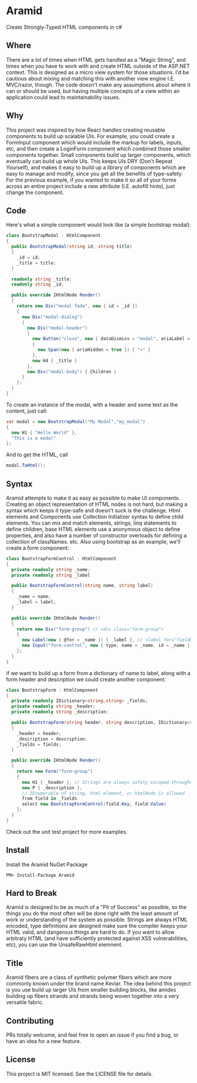 # Aramid
Create Strongly-Typed HTML components in c#

## Where
There are a lot of times when HTML gets handled as a "Magic String", and times when you have to work with and create HTML outside of the ASP.NET context. This is designed as a micro view system for those situations. I'd be cautious about mixing and matching this with another view engine I.E. MVC/razor, though. The code doesn't make any assumptions about where it can or should be used, but having multiple concepts of a view within an application could lead to maintainability issues.

## Why
This project was inspired by how React handles creating reusable components to build up scalable UIs. For example, you could create a FormInput component which would include the markup for labels, inputs, etc, and then create a LoginForm component which combined those smaller components together. Small components build up larger components, which eventually can build up whole UIs. This keeps UIs DRY (Don't Repeat Yourself), and makes it easy to build up a library of components which are easy to manage and modify, since you get all the benefits of type-safety. For the previous example, if you wanted to make it so all of your forms across an entire project include a new attribute (I.E. autofill hints), just change the component.


## Code
Here's what a simple component would look like (a simple bootstrap modal):

```cs
class BootstrapModal : HtmlComponent
{
  public BootstrapModal(string id, string title)
  {
    _id = id;
    _title = title;
  }

  readonly string _title;
  readonly string _id;

  public override IHtmlNode Render()
  {
    return new Div("modal fade", new { id = _id })
    {
      new Div("modal-dialog")
      {
        new Div("modal-header")
        {
          new Button("close", new { dataDismiss = "modal", ariaLabel = "Close" })
          {
            new Span(new { ariaHidden = true }) { "×" }
          },
          new H4 { _title }
        },
        new Div("modal-body") { Children }
      }
    };
  }
}
```

To create an instance of the modal, with a header and some text as the content, just call:

```cs
var modal = new BootstrapModal("My Modal","my_modal")
{
  new H1 { "Hello World" },
  "This is a modal"
};
```

And to get the HTML, call

```cs
modal.ToHtml();
```


## Syntax
Aramid attempts to make it as easy as possible to make UI components. Creating an object representation of HTML nodes is not hard, but making a syntax which keeps it type-safe and doesn't suck is the challenge. Html elements and Components use Collection Initializer syntax to define child elements. You can mix and match elements, strings, linq statements to define children, base HTML elements use a anonymous object to define properties, and also have a number of constructor overloads for defining a collection of classNames. etc. Also using bootstrap as an example, we'll create a form component:

```cs
class BootstrapFormControl : HtmlComponent
{
  private readonly string _name;
  private readonly string _label

  public BootstrapFormControl(string name, string label)
  {
    _name = name;
    _label = label;
  }

  public override IHtmlNode Render()
  {
    return new Div("form-group") // <div class="form-group">
    {
      new Label(new { @for = _name }) { _label }, // <label for="fieldName">fieldLabel</label>
      new Input("form-control", new { type, name = _name, id = _name }) // <input class="form-control" name="fieldName", id="fieldName">
    };
  }
}
```

if we want to build up a form from a dictionary of name to label, along with a form header and description we could create another component:

```cs
class BootstrapForm : HtmlComponent
{
  private readonly IDictionary<string,string> _fields;
  private readonly string _header;
  private readonly string _description;

  public BootstrapForm(string header, string description, IDictionary<string,string> fields)
  {
    _header = header;
    _description = description;
    _fields = fields;
  }

  public override IHtmlNode Render()
  {
    return new Form("form-group")
    {
      new H1 { _header }, // Strings are always safely escaped throughout
      new P { _description },
      // IEnumerable of string, html element, or htmlNode is allowed
      from field in _fields 
      select new BootstrapFormControl(field.Key, field.Value)
    };
  }
}
```

Check out the unit test project for more examples.

## Install

Install the Aramid NuGet Package

```
PM> Install-Package Aramid
```

## Hard to Break
Aramid is designed to be as much of a "Pit of Success" as possible, so the things you do the most often will be done right with the least amount of work or understanding of the system as possible. Strings are always HTML encoded, type definitions are designed make sure the compiler keeps your HTML valid, and dangerous things are hard to do. If you want to allow arbitraty HTML (and have sufficiently protected against XSS vulnerabilities, etc), you can use the UnsafeRawHtml elemnent.

## Title
Aramid fibers are a class of synthetic polymer fibers which are more commonly known under the brand name Kevlar. The idea behind this project is you use build up larger UIs from smaller building blocks, like amides building up fibers strands and strands being woven together into a very versatile fabric. 


## Contributing
PRs totally welcome, and feel free to open an issue if you find a bug, or have an idea for a new feature.


## License
This project is MIT licensed. See the LICENSE file for details.
